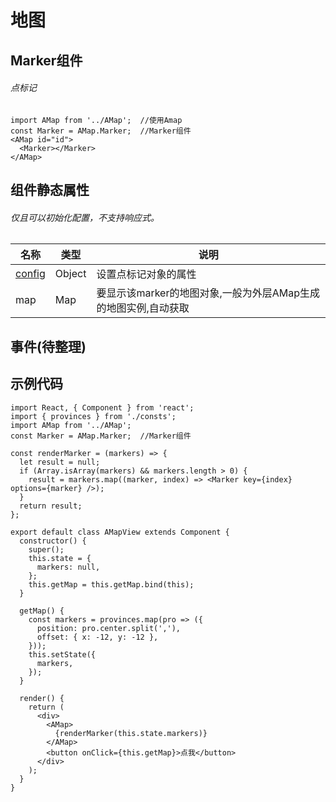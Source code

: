 # 地图

## Marker组件

###### 点标记

```
import AMap from '../AMap';  //使用Amap
const Marker = AMap.Marker;  //Marker组件
<AMap id="id">
  <Marker></Marker>
</AMap>
```

## 组件静态属性

###### 仅且可以初始化配置，不支持响应式。

| 名称 | 类型 | 说明 |
| --- | --- | --- |
| [config](./config.md) | Object | 设置点标记对象的属性 |
| map | Map | 要显示该marker的地图对象,一般为外层AMap生成的地图实例,自动获取 |

## 事件\(待整理\)

## 示例代码

```
import React, { Component } from 'react';
import { provinces } from './consts';
import AMap from '../AMap';
const Marker = AMap.Marker;  //Marker组件

const renderMarker = (markers) => {
  let result = null;
  if (Array.isArray(markers) && markers.length > 0) {
    result = markers.map((marker, index) => <Marker key={index} options={marker} />);
  }
  return result;
};

export default class AMapView extends Component {
  constructor() {
    super();
    this.state = {
      markers: null,
    };
    this.getMap = this.getMap.bind(this);
  }

  getMap() {
    const markers = provinces.map(pro => ({
      position: pro.center.split(','),
      offset: { x: -12, y: -12 },
    }));
    this.setState({
      markers,
    });
  }

  render() {
    return (
      <div>
        <AMap>
          {renderMarker(this.state.markers)}
        </AMap>
        <button onClick={this.getMap}>点我</button>
      </div>
    );
  }
}
```



